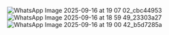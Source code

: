 ![WhatsApp Image 2025-09-16 at 19 07 02_cbc44953](https://github.com/user-attachments/assets/c3f3629b-7b23-4d98-91e6-3dd2a4e4c1b1)
![WhatsApp Image 2025-09-16 at 18 59 49_23303a27](https://github.com/user-attachments/assets/15d2cecf-f39c-46ba-956d-0b07f8e5b739)
![WhatsApp Image 2025-09-16 at 19 00 42_b5d7285a](https://github.com/user-attachments/assets/6c873da4-eeac-4b0f-8696-3cf383579274)

